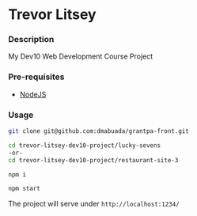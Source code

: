 # Trevor Litsey

### Description

My Dev10 Web Development Course Project

### Pre-requisites

- [NodeJS](https://nodejs.org/en/)

### Usage

```bash
git clone git@github.com:dmabuada/grantpa-front.git

cd trevor-litsey-dev10-project/lucky-sevens
-or-
cd trevor-litsey-dev10-project/restaurant-site-3

npm i

npm start
```

The project will serve under `http://localhost:1234/`
